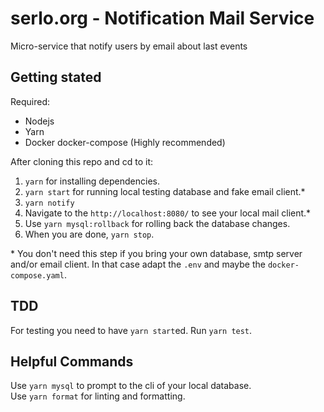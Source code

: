 # serlo.org - Notification Mail Service

Micro-service that notify users by email about last events

## Getting stated

Required:

- Nodejs
- Yarn
- Docker docker-compose (Highly recommended)

After cloning this repo and cd to it:

1. `yarn` for installing dependencies.
2. `yarn start` for running local testing database and fake email client.\*
3. `yarn notify`
4. Navigate to the `http://localhost:8080/` to see your local mail client.\*
5. Use `yarn mysql:rollback` for rolling back the database changes.
6. When you are done, `yarn stop`.

\* You don't need this step if you bring your own database, smtp server and/or email client. In that case adapt the `.env` and maybe the `docker-compose.yaml`.

## TDD

For testing you need to have `yarn start`ed.
Run `yarn test`.

## Helpful Commands

Use `yarn mysql` to prompt to the cli of your local database.  
Use `yarn format` for linting and formatting.
